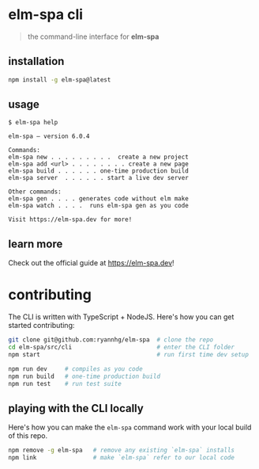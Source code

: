 # elm-spa cli
> the command-line interface for __elm-spa__

## installation

```bash
npm install -g elm-spa@latest
```

## usage

```
$ elm-spa help
```
```
elm-spa – version 6.0.4

Commands:
elm-spa new . . . . . . . . .  create a new project
elm-spa add <url> . . . . . . . . create a new page
elm-spa build . . . . . . one-time production build
elm-spa server  . . . . . . start a live dev server

Other commands:
elm-spa gen . . . . generates code without elm make
elm-spa watch . . . .  runs elm-spa gen as you code

Visit https://elm-spa.dev for more!
```

## learn more

Check out the official guide at https://elm-spa.dev!

# contributing

The CLI is written with TypeScript + NodeJS. Here's how you can get started contributing:

```bash
git clone git@github.com:ryannhg/elm-spa  # clone the repo
cd elm-spa/src/cli                        # enter the CLI folder
npm start                                 # run first time dev setup
```

```bash
npm run dev     # compiles as you code
npm run build   # one-time production build
npm run test    # run test suite
```

## playing with the CLI locally

Here's how you can make the `elm-spa` command work with your local build of this
repo.

```bash
npm remove -g elm-spa   # remove any existing `elm-spa` installs
npm link                # make `elm-spa` refer to our local code
```